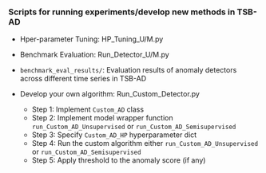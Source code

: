 ### Scripts for running experiments/develop new methods in TSB-AD

* Hper-parameter Tuning: HP_Tuning_U/M.py

* Benchmark Evaluation: Run_Detector_U/M.py

* `benchmark_eval_results/`: Evaluation results of anomaly detectors across different time series in TSB-AD

* Develop your own algorithm: Run_Custom_Detector.py
    * Step 1: Implement `Custom_AD` class
    * Step 2: Implement model wrapper function `run_Custom_AD_Unsupervised` or `run_Custom_AD_Semisupervised`
    * Step 3: Specify `Custom_AD_HP` hyperparameter dict
    * Step 4: Run the custom algorithm either `run_Custom_AD_Unsupervised` or `run_Custom_AD_Semisupervised`
    * Step 5: Apply threshold to the anomaly score (if any)
